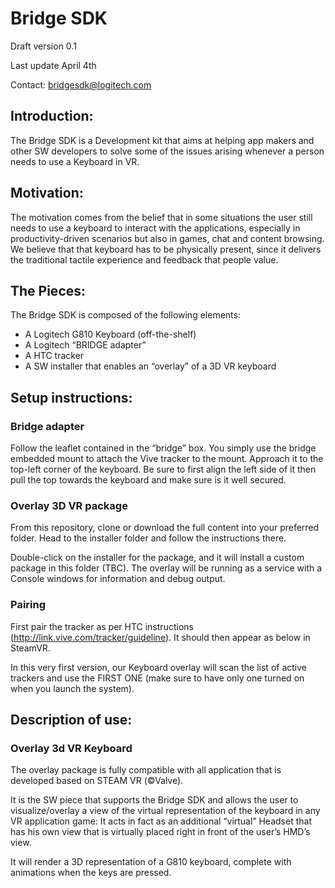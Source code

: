 # Bridge SDK

Draft version 0.1

Last update April 4th

Contact: bridgesdk@logitech.com

## Introduction:
The Bridge SDK is a Development kit that aims at helping app makers and other SW developers to solve some of the issues arising whenever a person needs to use a Keyboard in VR.

## Motivation:
The motivation comes from the belief that in some situations the user still needs to use a keyboard to interact with the applications, especially in productivity-driven scenarios but also in games, chat and content browsing. We believe that that keyboard has to be physically present, since it delivers the traditional tactile experience and feedback that people value.


## The Pieces:
The Bridge SDK is composed of the following elements:

- A Logitech G810 Keyboard (off-the-shelf)
- A Logitech “BRIDGE adapter”
- A HTC tracker 
- A SW installer that enables an “overlay” of a 3D VR keyboard


## Setup instructions:

### Bridge adapter
Follow the leaflet contained in the “bridge” box. You simply use the bridge embedded mount to attach the Vive tracker to the mount. Approach it to the top-left corner of the keyboard. Be sure to first align the left side of it then pull the top towards the keyboard and make sure is it well secured.


### Overlay 3D VR package
From this repository, clone or download the full content into your preferred folder. Head to the installer folder and follow the instructions there.

Double-click on the installer for the package, and it will install a custom package in this folder (TBC). The overlay will be running as a service with a Console windows for information and debug output.

### Pairing
First pair the tracker as per HTC instructions (http://link.vive.com/tracker/guideline). It should then appear as below in SteamVR.

 

In this very first version, our Keyboard overlay will scan the list of active trackers and use the FIRST ONE (make sure to have only one turned on when you launch the system).


## Description of use:

### Overlay 3d VR Keyboard

The overlay package is fully compatible with all application that is developed based on STEAM VR (©Valve).

It is the SW piece that supports the Bridge SDK and allows the user to visualize/overlay a view of the virtual representation of the keyboard in any VR application game: It acts in fact as an additional “virtual” Headset that has his own view that is virtually placed right in front of the user’s HMD’s view.

It will render a 3D representation of a G810 keyboard, complete with animations when the keys are pressed.

